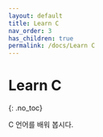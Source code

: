 ```yaml
---
layout: default
title: Learn C
nav_order: 3
has_children: true
permalink: /docs/Learn C
---
```


# Learn C
{: .no_toc}

C 언어를 배워 봅시다.
